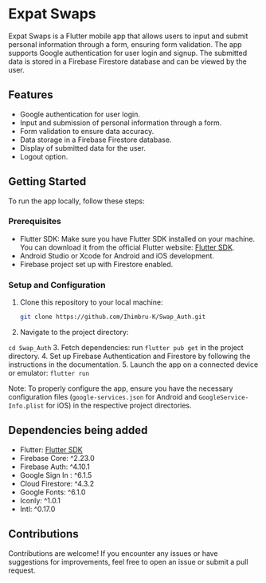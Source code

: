 # Expat Swaps

Expat Swaps is a Flutter mobile app that allows users to input and submit personal information through a form, ensuring form validation. The app supports Google authentication for user login and signup. The submitted data is stored in a Firebase Firestore database and can be viewed by the user.

## Features

- Google authentication for user login.
- Input and submission of personal information through a form.
- Form validation to ensure data accuracy.
- Data storage in a Firebase Firestore database.
- Display of submitted data for the user.
- Logout option.

## Getting Started

To run the app locally, follow these steps:

### Prerequisites

- Flutter SDK: Make sure you have Flutter SDK installed on your machine. You can download it from the official Flutter website: [Flutter SDK](https://flutter.dev).
- Android Studio or Xcode for Android and iOS development.
- Firebase project set up with Firestore enabled.

### Setup and Configuration

1. Clone this repository to your local machine:

   ```bash
   git clone https://github.com/Ihimbru-K/Swap_Auth.git

3. Navigate to the project directory:

  `cd Swap_Auth`
3. Fetch dependencies: run `flutter pub get` in the project directory.
4. Set up Firebase Authentication and Firestore by following the instructions in the documentation.
5. Launch the app on a connected device or emulator: `flutter run`

Note: To properly configure the app, ensure you have the necessary configuration files (`google-services.json` for Android and `GoogleService-Info.plist` for iOS) in the respective project directories.

## Dependencies being added

- Flutter: [Flutter SDK](https://flutter.dev)
- Firebase Core: ^2.23.0
- Firebase Auth: ^4.10.1
- Google Sign In : ^6.1.5
- Cloud Firestore: ^4.3.2
- Google Fonts: ^6.1.0
- Iconly: ^1.0.1
- Intl: ^0.17.0

## Contributions

Contributions are welcome! If you encounter any issues or have suggestions for improvements, feel free to open an issue or submit a pull request.
